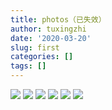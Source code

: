 ```yaml
---
title: photos（已失效）
author: tuxingzhi
date: '2020-03-20'
slug: first
categories: []
tags: []
---
```

![](/post/2020-04-21-first_files/3F4A9DEA3D46EE62480B552412385EE5.jpg)
![](/post/2020-04-21-first_files/19F3ECD347FD5DF7C6C1F73D20122AD4.jpg)
![](/post/2020-04-21-first_files/1581515752859.jpeg)
![](/post/2020-04-21-first_files/1581515787078.jpeg)
![](/post/2020-03-20-photos_files/9FFF7E2CC3BB779143D08CFA5D6FC7AD.png)
![](/post/2020-03-20-photos_files/AAB7FD3B247A4A5E2825ED72A3934684.png)
